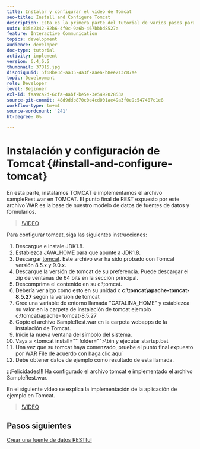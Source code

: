 ```yaml
---
title: Instalar y configurar el vídeo de Tomcat
seo-title: Install and Configure Tomcat
description: Esta es la primera parte del tutorial de varios pasos para crear su primer documento interactivo de comunicaciones.
uuid: 835e2342-82b6-4f0c-9a6b-467bbbd8527a
feature: Interactive Communication
topics: development
audience: developer
doc-type: tutorial
activity: implement
version: 6.4,6.5
thumbnail: 37815.jpg
discoiquuid: 5f68be3d-aa35-4a3f-aaea-b8ee213c87ae
topic: Development
role: Developer
level: Beginner
exl-id: faa9ca2d-6cfa-4abf-be5e-3e549202853a
source-git-commit: 48d9ddb870c0e4cd001ae49a3f0e9c547407c1e8
workflow-type: tm+mt
source-wordcount: '241'
ht-degree: 0%

---
```


# Instalación y configuración de Tomcat {#install-and-configure-tomcat}

En esta parte, instalamos TOMCAT e implementamos el archivo sampleRest.war en TOMCAT. El punto final de REST expuesto por este archivo WAR es la base de nuestro modelo de datos de fuentes de datos y formularios.

>[!VIDEO](https://video.tv.adobe.com/v/37815?quality=12&learn=on)

Para configurar tomcat, siga las siguientes instrucciones:

1. Descargue e instale JDK1.8.
2. Establezca JAVA_HOME para que apunte a JDK1.8.
3. Descargar [tomcat](https://tomcat.apache.org/). Este archivo war ha sido probado con Tomcat versión 8.5.x y 9.0.x.
4. Descargue la versión de tomcat de su preferencia. Puede descargar el zip de ventanas de 64 bits en la sección principal.
5. Descomprima el contenido en su c:\tomcat.
6. Debería ver algo como esto en su unidad c **c:\tomcat\apache-tomcat-8.5.27** según la versión de tomcat
7. Cree una variable de entorno llamada &quot;CATALINA_HOME&quot; y establezca su valor en la carpeta de instalación de tomcat ejemplo c:\tomcat\apache- tomcat-8.5.27
8. Copie el archivo SampleRest.war en la carpeta webapps de la instalación de Tomcat.
9. Inicie la nueva ventana del símbolo del sistema.
10. Vaya a &lt;tomcat install=&quot;&quot; folder=&quot;&quot;>\bin y ejecutar startup.bat
11. Una vez que su tomcat haya comenzado, pruebe el punto final expuesto por WAR File de acuerdo con [haga clic aquí](http://localhost:8080/SampleRest/webapi/getStatement/9586)
12. Debe obtener datos de ejemplo como resultado de esta llamada.

¡¡¡Felicidades!!! Ha configurado el archivo tomcat e implementado el archivo SampleRest.war.

En el siguiente vídeo se explica la implementación de la aplicación de ejemplo en Tomcat.
>[!VIDEO](https://video.tv.adobe.com/v/37815?quality=12&learn=on)

## Pasos siguientes

[Crear una fuente de datos RESTful](./create-data-source.md)
